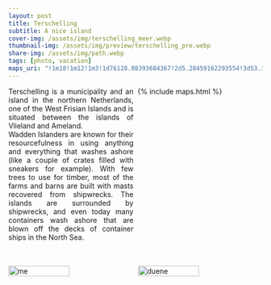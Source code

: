 ```yaml
---
layout: post
title: Terschelling
subtitle: A nice island
cover-img: /assets/img/terschelling_meer.webp
thumbnail-img: /assets/img/preview/terschelling_pre.webp
share-img: /assets/img/path.webp
tags: [photo, vacation]
maps_uri: "!1m18!1m12!1m3!1d76128.08393684367!2d5.28459162293554!3d53.396892966988!2m3!1f0!2f0!3f0!3m2!1i1024!2i768!4f13.1!3m3!1m2!1s0x47c926ad2422b941%3A0x6b577dbbeaff1c20!2sTerschelling%2C%20Niederlande!5e0!3m2!1sde!2sde!4v1620297927752!5m2!1sde!2sde"
---
```


<div style="width: 100%; justify-content: space-between; display: flex;">
    <div style="width: 100%; text-align: justify;" id="lside">
        <div>
            <span class=h3>T</span>erschelling is a municipality and an island in the northern Netherlands, one of the West Frisian Islands and is situated between the islands of Vlieland and Ameland.
        </div>
        Wadden Islanders are known for their resourcefulness in using anything and everything that washes ashore (like a couple of crates filled with sneakers for example). With few trees to use for timber, most of the farms and barns are built with masts recovered from shipwrecks. The islands are surrounded by shipwrecks, and even today many containers wash ashore that are blown off the decks of container ships in the North Sea.
    </div>
    <div style="width: 100%; padding-left: 0.5rem;">
        {% include maps.html %}
    </div>
</div>

<div style="margin-top: 3rem;display: flex; justify-content: space-between;">
    <img src="{{ '/assets/img/terschelling_me.webp' | relative_url }}" alt="me" style="width: 49%; object-fit: cover; height: auto; max-height: 500px"/>
    <img src="{{ '/assets/img/terschelling_duene.webp' | relative_url }}" alt="duene" style="width: 49%; object-fit: cover; height: auto; max-height: 500px"/>
</div>
